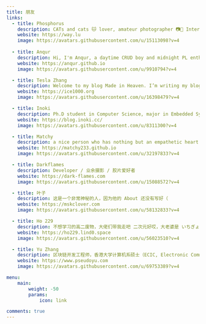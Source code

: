 ```yaml
---
title: 朋友
links:
  - title: Phosphorus
    description: CATs and cats 🐱 lover, amateur photographer 📷🌌 Interested in Indo-European Languages 🌍 and related histories & cultures 📚 Currently working on browser security 🌐 and JIT issues
    website: https://way.lu
    image: https://avatars.githubusercontent.com/u/15113098?v=4
    
  - title: Anqur
    description: Hi, I'm Anqur, a daytime CRUD boy and midnight PL enthusiast.
    website: https://anqur.github.io
    image: https://avatars.githubusercontent.com/u/9910794?v=4

  - title: Tesla Zhang
    description: Welcome to my blog Made in Heaven. I’m writing my blog with destiny, willing to play my part. Living with painful memories, loving with all my heart. It was really meant to be, so plain to see.I am a student, programming for interest, interested in code editor / programming languages / mathematics (particularly algebrae and categories) / type theory.
    website: https://ice1000.org
    image: https://avatars.githubusercontent.com/u/16398479?v=4

  - title: Inoki
    description: Ph.D student in Computer Science, major in Embedded System and Telecommunication. Currently doing research in LoRa IoT Protocol.
    website: https://blog.inoki.cc/
    image: https://avatars.githubusercontent.com/u/8311300?v=4

  - title: Matchy
    description: a nice person who has nothing but an empathetic heart
    website: https://matchy233.github.io
    image: https://avatars.githubusercontent.com/u/32197833?v=4

  - title: Darkflames
    description: Developer / 业余摄影 / 胶片爱好者
    website: https://dark-flames.com
    image: https://avatars.githubusercontent.com/u/15088572?v=4

  - title: 叶子
    description: 这是一个非常神秘的人，因为他的 About 还没有写好（
    website: https://mskclover.com
    image: https://avatars.githubusercontent.com/u/58132833?v=4

  - title: Ho 229
    description: 不想学习的高二废物，大佬们带我走吧 二次元好哎，大老婆是 いちぎょうるり 常玩 Warframe，CSGO，虽然很菜（ 不 (喜欢 | 擅长) 写作，所以 blog 不会常更 （不过这里似乎不会有人看，什么都可以写唉
    website: https://ho229.lind0.space
    image: https://avatars.githubusercontent.com/u/56023510?v=4

  - title: Yu Zhang
    description: 区块链开发工程师，香港大学计算机系硕士（ECIC, Electronic Commerce and Internet Computing）。喜欢探索新技术，空闲时也折腾 Logseq 等效率工具。在 GitHub 关注我。在我的 Telegram 频道了解更多。希望不断学习，不断成长。现阶段的目标是能够在忙碌的闲隙里不断思考，多阅读写作。
    website: https://www.pseudoyu.com
    image: https://avatars.githubusercontent.com/u/69753389?v=4

menu:
    main: 
        weight: -50
        params:
            icon: link

comments: true
---
```

